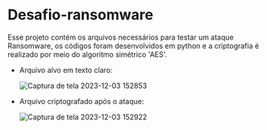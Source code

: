 # Desafio-ransomware

Esse projeto contém os arquivos necessários para testar um ataque Ransomware, os códigos foram desenvolvidos em python e a 
criptografia é realizado por meio do algoritmo simétrico 'AES'.  

- Arquivo alvo em texto claro:
  
  ![Captura de tela 2023-12-03 152853](https://github.com/junior25dunedain/Desafio-ransomware/assets/102812154/704b5a75-d844-4d2e-be18-730a1bc4d1db)

- Arquivo criptografado após o ataque:

  ![Captura de tela 2023-12-03 152922](https://github.com/junior25dunedain/Desafio-ransomware/assets/102812154/2539f349-fe73-40c2-90b2-dcf44b7c63b1)
